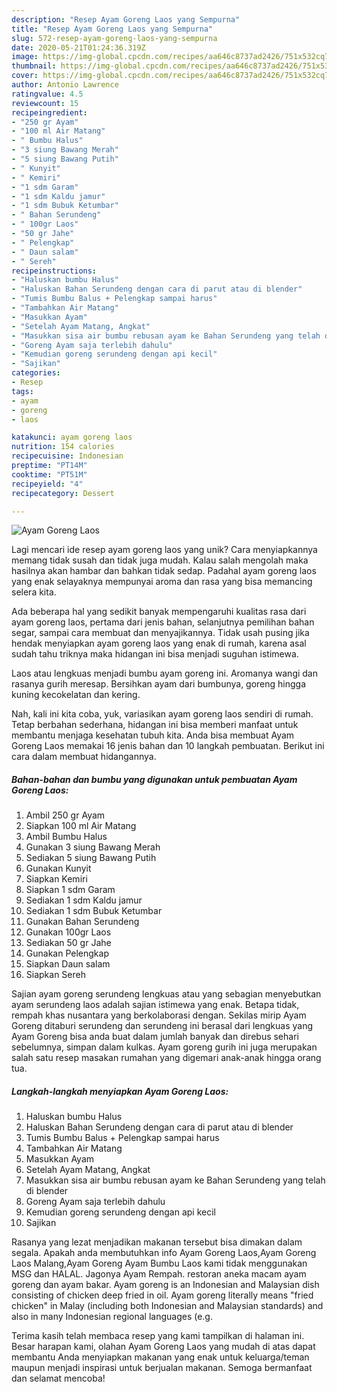 ```yaml
---
description: "Resep Ayam Goreng Laos yang Sempurna"
title: "Resep Ayam Goreng Laos yang Sempurna"
slug: 572-resep-ayam-goreng-laos-yang-sempurna
date: 2020-05-21T01:24:36.319Z
image: https://img-global.cpcdn.com/recipes/aa646c8737ad2426/751x532cq70/ayam-goreng-laos-foto-resep-utama.jpg
thumbnail: https://img-global.cpcdn.com/recipes/aa646c8737ad2426/751x532cq70/ayam-goreng-laos-foto-resep-utama.jpg
cover: https://img-global.cpcdn.com/recipes/aa646c8737ad2426/751x532cq70/ayam-goreng-laos-foto-resep-utama.jpg
author: Antonio Lawrence
ratingvalue: 4.5
reviewcount: 15
recipeingredient:
- "250 gr Ayam"
- "100 ml Air Matang"
- " Bumbu Halus"
- "3 siung Bawang Merah"
- "5 siung Bawang Putih"
- " Kunyit"
- " Kemiri"
- "1 sdm Garam"
- "1 sdm Kaldu jamur"
- "1 sdm Bubuk Ketumbar"
- " Bahan Serundeng"
- " 100gr Laos"
- "50 gr Jahe"
- " Pelengkap"
- " Daun salam"
- " Sereh"
recipeinstructions:
- "Haluskan bumbu Halus"
- "Haluskan Bahan Serundeng dengan cara di parut atau di blender"
- "Tumis Bumbu Balus + Pelengkap sampai harus"
- "Tambahkan Air Matang"
- "Masukkan Ayam"
- "Setelah Ayam Matang, Angkat"
- "Masukkan sisa air bumbu rebusan ayam ke Bahan Serundeng yang telah di blender"
- "Goreng Ayam saja terlebih dahulu"
- "Kemudian goreng serundeng dengan api kecil"
- "Sajikan"
categories:
- Resep
tags:
- ayam
- goreng
- laos

katakunci: ayam goreng laos 
nutrition: 154 calories
recipecuisine: Indonesian
preptime: "PT14M"
cooktime: "PT51M"
recipeyield: "4"
recipecategory: Dessert

---
```



![Ayam Goreng Laos](https://img-global.cpcdn.com/recipes/aa646c8737ad2426/751x532cq70/ayam-goreng-laos-foto-resep-utama.jpg)

Lagi mencari ide resep ayam goreng laos yang unik? Cara menyiapkannya memang tidak susah dan tidak juga mudah. Kalau salah mengolah maka hasilnya akan hambar dan bahkan tidak sedap. Padahal ayam goreng laos yang enak selayaknya mempunyai aroma dan rasa yang bisa memancing selera kita.

Ada beberapa hal yang sedikit banyak mempengaruhi kualitas rasa dari ayam goreng laos, pertama dari jenis bahan, selanjutnya pemilihan bahan segar, sampai cara membuat dan menyajikannya. Tidak usah pusing jika hendak menyiapkan ayam goreng laos yang enak di rumah, karena asal sudah tahu triknya maka hidangan ini bisa menjadi suguhan istimewa.

Laos atau lengkuas menjadi bumbu ayam goreng ini. Aromanya wangi dan rasanya gurih meresap. Bersihkan ayam dari bumbunya, goreng hingga kuning kecokelatan dan kering.


Nah, kali ini kita coba, yuk, variasikan ayam goreng laos sendiri di rumah. Tetap berbahan sederhana, hidangan ini bisa memberi manfaat untuk membantu menjaga kesehatan tubuh kita. Anda bisa membuat Ayam Goreng Laos memakai 16 jenis bahan dan 10 langkah pembuatan. Berikut ini cara dalam membuat hidangannya.

<!--inarticleads1-->

##### Bahan-bahan dan bumbu yang digunakan untuk pembuatan Ayam Goreng Laos:

1. Ambil 250 gr Ayam
1. Siapkan 100 ml Air Matang
1. Ambil  Bumbu Halus
1. Gunakan 3 siung Bawang Merah
1. Sediakan 5 siung Bawang Putih
1. Gunakan  Kunyit
1. Siapkan  Kemiri
1. Siapkan 1 sdm Garam
1. Sediakan 1 sdm Kaldu jamur
1. Sediakan 1 sdm Bubuk Ketumbar
1. Gunakan  Bahan Serundeng
1. Gunakan  100gr Laos
1. Sediakan 50 gr Jahe
1. Gunakan  Pelengkap
1. Siapkan  Daun salam
1. Siapkan  Sereh


Sajian ayam goreng serundeng lengkuas atau yang sebagian menyebutkan ayam serundeng laos adalah sajian istimewa yang enak. Betapa tidak, rempah khas nusantara yang berkolaborasi dengan. Sekilas mirip Ayam Goreng ditaburi serundeng dan serundeng ini berasal dari lengkuas yang Ayam Goreng bisa anda buat dalam jumlah banyak dan direbus sehari sebelumnya, simpan dalam kulkas. Ayam goreng gurih ini juga merupakan salah satu resep masakan rumahan yang digemari anak-anak hingga orang tua. 

<!--inarticleads2-->

##### Langkah-langkah menyiapkan Ayam Goreng Laos:

1. Haluskan bumbu Halus
1. Haluskan Bahan Serundeng dengan cara di parut atau di blender
1. Tumis Bumbu Balus + Pelengkap sampai harus
1. Tambahkan Air Matang
1. Masukkan Ayam
1. Setelah Ayam Matang, Angkat
1. Masukkan sisa air bumbu rebusan ayam ke Bahan Serundeng yang telah di blender
1. Goreng Ayam saja terlebih dahulu
1. Kemudian goreng serundeng dengan api kecil
1. Sajikan


Rasanya yang lezat menjadikan makanan tersebut bisa dimakan dalam segala. Apakah anda membutuhkan info Ayam Goreng Laos,Ayam Goreng Laos Malang,Ayam Goreng Ayam Bumbu Laos kami tidak menggunakan MSG dan HALAL. Jagonya Ayam Rempah. restoran aneka macam ayam goreng dan ayam bakar. Ayam goreng is an Indonesian and Malaysian dish consisting of chicken deep fried in oil. Ayam goreng literally means &#34;fried chicken&#34; in Malay (including both Indonesian and Malaysian standards) and also in many Indonesian regional languages (e.g. 

Terima kasih telah membaca resep yang kami tampilkan di halaman ini. Besar harapan kami, olahan Ayam Goreng Laos yang mudah di atas dapat membantu Anda menyiapkan makanan yang enak untuk keluarga/teman maupun menjadi inspirasi untuk berjualan makanan. Semoga bermanfaat dan selamat mencoba!
